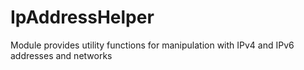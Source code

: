 # IpAddressHelper
Module provides utility functions for manipulation with IPv4 and IPv6 addresses and networks
